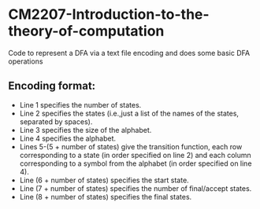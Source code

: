 # CM2207-Introduction-to-the-theory-of-computation
Code to represent a DFA via a text file encoding and does some basic DFA operations

## Encoding format:
- Line 1 specifies the number of states.
- Line 2 specifies the states (i.e.,just a list of the names of the states, separated by spaces).
- Line 3 specifies the size of the alphabet.
- Line 4 specifies the alphabet.
- Lines 5-(5 + number of states) give the transition function, each row corresponding to a state (in order specified on
line 2) and each column corresponding to a symbol from the alphabet (in order specified on line 4).
- Line (6 + number of states) specifies the start state.
- Line (7 + number of states) specifies the number of final/accept states.
- Line (8 + number of states) specifies the final states.
